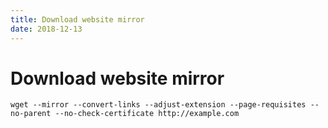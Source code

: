 ```yaml
---
title: Download website mirror
date: 2018-12-13
---
```


# Download website mirror

```
wget --mirror --convert-links --adjust-extension --page-requisites --no-parent --no-check-certificate http://example.com
```
